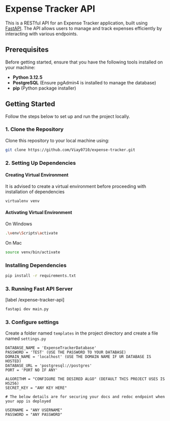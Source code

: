# Expense Tracker API

This is a RESTful API for an Expense Tracker application, built using [FastAPI](https://fastapi.tiangolo.com/). The API allows users to manage and track expenses efficiently by interacting with various endpoints.

## Prerequisites

Before getting started, ensure that you have the following tools installed on your machine:

- **Python 3.12.5**
- **PostgreSQL** (Ensure pgAdmin4 is installed to manage the database)
- **pip** (Python package installer)

## Getting Started

Follow the steps below to set up and run the project locally.

### 1. Clone the Repository

Clone this repository to your local machine using:

```bash
git clone https://github.com/Viay0710/expense-tracker.git
```

### 2. Setting Up Dependencies

#### Creating Virtual Environment
It is advised to create a virtual environment before proceeding with installation of dependencies
```bash
virtualenv venv
```

#### Activating Virtual Environment
On Windows
```bash
.\venv\Scripts\activate
```
On Mac
```bash
source venv/bin/activate
```

### Installing Dependencies
```bash
pip install -r requirements.txt
```

### 3. Running Fast API Server
[label /expense-tracker-api]
```bash
fastapi dev main.py
```

### 3. Configure settings

Create a folder named `templates` in the project directory and create a file named `settings.py`

```
DATABASE_NAME = 'ExpenseTrackerDatabase'
PASSWORD = 'TEST' (USE THE PASSWORD TO YOUR DATABASE)
DOMAIN_NAME = 'localhost' (USE THE DOMAIN NAME IF UR DATABASE IS HOSTED)
DATABASE_URL = 'postgresql://postgres'
PORT = 'PORT NO IF ANY'

ALGORITHM = "CONFIGURE THE DESIRED ALGO" (DEFAULT THIS PROJECT USES IS HS256)
SECRET_KEY = "ANY KEY HERE"

# The below details are for securing your docs and redoc endpoint when your app is deployed

USERNAME = "ANY USERNAME"
PASSWORD = "ANY PASSWORD"
```

